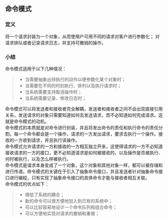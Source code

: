 ## 命令模式  

### 定义
将一个请求封装为一个对象，从而使用户可用不同的请求对客户进行参数化；
对请求排队或者记录请求日志，并支持可撤销的操作。  

### 小结  
命令模式适用于以下几种情况：  
>* 当需要抽象出待执行的动作以便参数化某个对象时；  
>* 当需要在不同的时刻执行、排列以及执行请求时；  
>* 当系统需要支持取消操作时；  
>* 当系统需要记录、修改日志时；  

命令模式可以将发送者和接收者完全解耦，发送者和接收者之间不会出现直接引用关系，发送请求的对象只需要知道如何去发送请求，而不必知道如何完成请求。这就是命令模式的动机。  
命令模式的本质就是对命令进行封装，并且将发出命令的责任和执行命令的责任分割。每一个命令都会是一个操作，请求的一方发出请求，要求去执行一个操作。接收的一方收到请求，并且执行该操作。  
命令模式允许请求的一方和接收的一方相互独立开来，这使得请求的一方不必知道接收请求的一方的接口，更不必知道请求是如何被接收的，以及操作是否被执行、何时被执行，以及怎么样被执行。  
命令模式是请求本身变成了一个对象，这个对象和其他对象一样，都可以被存储和进行传递。命令模式的关键在于引入了抽象命令接口，并且发送者针对抽象命令接口进行编程，只有实现了抽象命令接口的具体命令才能与接收者相互关联。  
命令模式的优点如下：  
>* 降低了系统的耦合；
>* 新的命令可以很方便地加入到已有的系统中；
>* 可以比较容易地设计一个命令队列和组合命令；
>* 可以方便地实现对请求的撤销和重做；  



